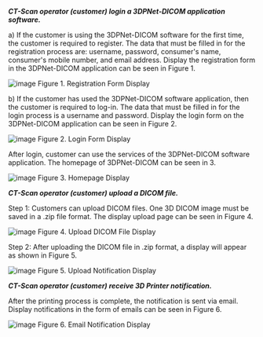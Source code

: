 ***CT-Scan operator (customer) login a 3DPNet-DICOM application software.***

a) If the customer is using the 3DPNet-DICOM software for the first time, the customer is required to register. The data that must be filled in for the registration process are: username, password, consumer's name, consumer's mobile number, and email address. Display the registration form in the 3DPNet-DICOM application can be seen in Figure 1.

![image](https://user-images.githubusercontent.com/57787279/73622825-2be48e80-466d-11ea-97e1-7797338a3c66.png)
Figure 1. Registration Form Display

b) If the customer has used the 3DPNet-DICOM software application, then the customer is required to log-in. The data that must be filled in for the login process is a username and password. Display the login form on the 3DPNet-DICOM application can be seen in Figure 2.

![image](https://user-images.githubusercontent.com/57787279/73623413-76ffa100-466f-11ea-9aab-a94dcf97d4f1.png)
Figure 2. Login Form Display

After login, customer can use the services of the 3DPNet-DICOM software application. The homepage of 3DPNet-DICOM can be seen in 3. 

![image](https://user-images.githubusercontent.com/57787279/73623890-40c32100-4671-11ea-8f64-eb3f947a20c1.png)
Figure 3. Homepage Display



***CT-Scan operator (customer) upload a DICOM file.***

Step 1: Customers can upload DICOM files. One 3D DICOM image must be saved in a .zip file format. The display upload page can be seen in Figure 4.

![image](https://user-images.githubusercontent.com/57787279/73624866-03f92900-4675-11ea-8573-956fa21c551c.png)
Figure 4. Upload DICOM File Display

Step 2: After uploading the DICOM file in .zip format, a display will appear as shown in Figure 5.

![image](https://user-images.githubusercontent.com/57787279/73624882-1c694380-4675-11ea-856e-57144200f9f7.png)
Figure 5. Upload Notification Display



***CT-Scan operator (customer) receive 3D Printer notification.***

After the printing process is complete, the notification is sent via email. Display notifications in the form of emails can be seen in Figure 6.

![image](https://user-images.githubusercontent.com/57787279/73624882-1c694380-4675-11ea-856e-57144200f9f7.png)
Figure 6. Email Notification Display
